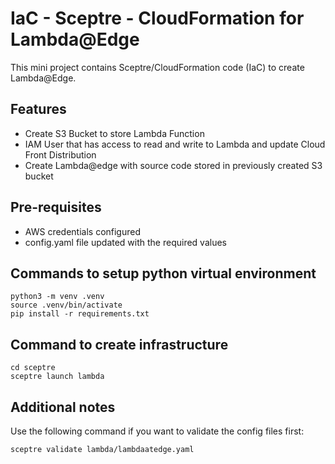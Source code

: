 #  IaC - Sceptre - CloudFormation for Lambda@Edge
This mini project contains Sceptre/CloudFormation code (IaC) to create Lambda@Edge.

## Features

- Create S3 Bucket to store Lambda Function
- IAM User that has access to read and write to Lambda and update Cloud Front Distribution
- Create Lambda@edge with source code stored in previously created S3 bucket

## Pre-requisites
- AWS credentials configured
- config.yaml file updated with the required values

## Commands to setup python virtual environment

```
python3 -m venv .venv
source .venv/bin/activate
pip install -r requirements.txt
```

## Command to create infrastructure
```
cd sceptre
sceptre launch lambda
```

## Additional notes
Use the following command if you want to validate the config files first:

```
sceptre validate lambda/lambdaatedge.yaml
```
